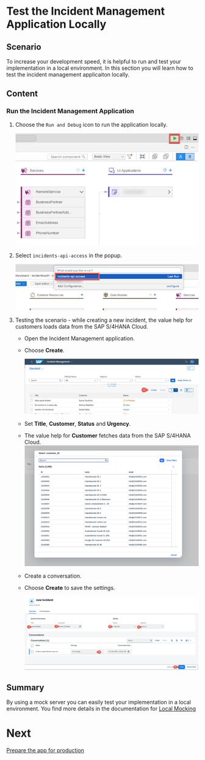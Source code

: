 # Test the Incident Management Application Locally

## Scenario

To increase your development speed, it is helpful to run and test your implementation in a local environment. In this section you will learn how to test the incident management applicaiton locally.

## Content

### Run the Incident Management Application

1. Choose the `Run and Debug` icon to run the application locally.

   ![open-terminal](../../images/add-remote-service/test-with-mock/run-app.png)

2. Select `incidents-api-access` in the popup.

   ![select-api](../../images/add-remote-service/test-with-mock/select-api.png)


8. Testing the scenario - while creating a new incident, the value help for customers loads data from the SAP S/4HANA Cloud.
   * Open the Incident Management application.
  
   *  Choose **Create**.
  
      ![run test](../../images/add-remote-service/test-with-mock/test-app03.png)
   
   * Set **Title**, **Customer**, **Status** and **Urgency**. 
   * The value help for **Customer** fetches data from the SAP S/4HANA Cloud.
   ![select-api](../../images/add-remote-service/test-with-mock/customer-list.png)
   * Create a conversation.
   * Choose **Create** to save the settings.
     
      ![run test](../../images/add-remote-service/test-with-mock/test-app04.png)
   

## Summary
By using a mock server you can easily test your implementation in a local environment. You find more details in the documentation for [Local Mocking](https://cap.cloud.sap/docs/guides/using-services#local-mocking)

# Next 

[Prepare the app for production](./prep-for-prod.md)
